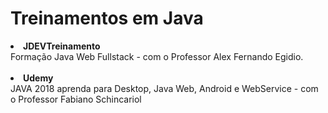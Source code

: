 <h1>Treinamentos em Java</h1>
<li><strong>JDEVTreinamento</strong> <br> Formação Java Web Fullstack - com o Professor Alex Fernando Egidio.</li><br>
<li><strong>Udemy</strong> <br>JAVA 2018 aprenda para Desktop, Java Web, Android e WebService
 - com o Professor Fabiano Schincariol</li><br> 
